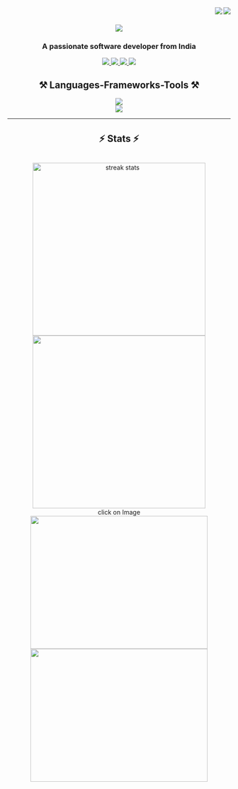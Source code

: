   <img align="right" src="https://wakatime.com/badge/user/018e92de-fd36-49db-920c-68aa5cee604c.svg" /> 
<img align="right" src="https://visitor-badge.laobi.icu/badge?page_id=Sangam5756.sangammundhe" />

<h1 align="center"> 
    <img src="https://readme-typing-svg.herokuapp.com/?font=Righteous&size=35&center=true&vCenter=true&width=500&height=70&du ration=4000&lines=Hi+There!+👋;+I'm+Sangam+Mundhe!;" />
</h1>
<h3 align="center">A passionate software developer from India</h3>
<div align="center"> 
    
  <a href="mailto:sangammunde3@gmail.com">
    <img src="https://img.shields.io/badge/Gmail-333333?style=for-the-badge&logo=gmail&logoColor=red" />
  </a>
  
  <a href="https://www.linkedin.com/in/sangammundhe" target="_blank">
    <img src="https://img.shields.io/badge/LinkedIn-0077B5?style=for-the-badge&logo=linkedin&logoColor=white" target="_blank" />
        </a>
             <a href="https://wakatime.com/@sangammundhe" target="_blank">
    <img src="https://img.shields.io/badge/wakatime-black?style=for-the-badge" target="_blank" />
                   </a>                   
        <a href="https://sangammundhe5756.onrender.com/" target="_blank">
    <img src="https://img.shields.io/badge/PortFolio-red?style=for-the-badge" target="_blank" />
      </a>

</div>


<h2 align="center">⚒️ Languages-Frameworks-Tools ⚒️</h2>
<div align="center">
    <img src="https://skillicons.dev/icons?i=html,css,javascript,react,nodejs,express,mongodb" />
    <br>
    <img src="https://skillicons.dev/icons?i=git,python,vscode,bootstrap,c,java,mysql" /><br>
</div>
<hr/>
<h2 align="center">⚡ Stats ⚡</h2>
<br>
<div align=center>
  <img width=390 src="https://streak-stats.demolab.com?user=Sangam5756&theme=dark&date_format=j%20M%5B%20Y%5D" alt="streak stats"/>
<!--   https://leetcode.com/sangammunde3/ -->
  <img width=390 src="https://leetcode.card.workers.dev/sangammunde3?theme=dark&font=baloo&extension=null&theme=dark"/>
    <br>
    click on Image
    <br>
  <img  width=400 height=300 src="https://wakatime.com/share/@sangammundhe/e8516248-30ab-4b62-8302-7724b68e5f9e.svg"/>
    <img  width=400 height=300 src="https://wakatime.com/share/@sangammundhe/6cb3c106-0d30-47b4-922e-5ec61f2f756d.svg"/>
    
</div>

